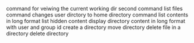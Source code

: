 command for veiwing the current working dir
second command list files
command changes user dirctory to home directory
command list contents in long format
list hidden content
display directory content in long format with user and group id
create a directory
move directory
delete file in a directory
delete directory
